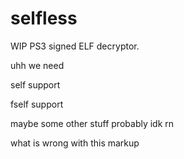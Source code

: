 # selfless
WIP PS3 signed ELF decryptor.

uhh we need

self support

fself support

maybe some other stuff probably idk rn

what is wrong with this markup
